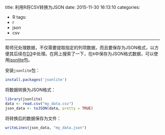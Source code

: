 title: 利用R将CSV转换为JSON
date: 2015-11-30 16:13:10
categories:
- R
tags:
- r
- json
- csv
---

帮师兄处理数据，不仅需要提取指定的列项数据，而且要保存为JSON格式，以方便其后续在[D3](http://d3.org)中处理。在网上搜索了一下，在`R`中保存为JSON格式数据，可以使用[jsonlite](https://cran.r-project.org/package=jsonlite)包。

安装`jsonlite`包：

``` r
install.packages('jsonlite')
```

将数据转换为JSON格式：

``` r
library(jsonlite)
data <- read.csv("my_data.csv")
json_data <- toJSON(data, pretty = TRUE)
```

将转换后的数据保存为文件：

``` r
writeLines(json_data, "my_data.json")
```
